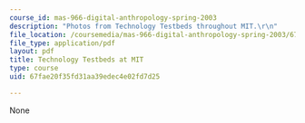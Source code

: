 ```yaml
---
course_id: mas-966-digital-anthropology-spring-2003
description: "Photos from Technology Testbeds throughout MIT.\r\n"
file_location: /coursemedia/mas-966-digital-anthropology-spring-2003/67fae20f35fd31aa39edec4e02fd7d25_examplesatmit.pdf
file_type: application/pdf
layout: pdf
title: Technology Testbeds at MIT
type: course
uid: 67fae20f35fd31aa39edec4e02fd7d25

---
```

None